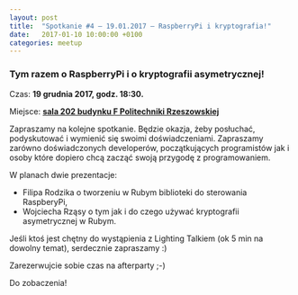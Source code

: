 ```yaml
---
layout: post
title:  "Spotkanie #4 – 19.01.2017 – RaspberryPi i kryptografia!"
date:   2017-01-10 10:00:00 +0100
categories: meetup
---
```


### Tym razem o RaspberryPi i o kryptografii asymetrycznej!

Czas: **19 grudnia 2017, godz. 18:30.**

Miejsce: **[sala 202 budynku F Politechniki
Rzeszowskiej](https://www.google.pl/maps/place/Marii+Sk%C5%82odowskiej-Curie+8%2F2,+Rzesz%C3%B3w/@50.0260119,21.9828244,19z/data=!3m1!4b1!4m5!3m4!1s0x473cfbafc82e1909:0xc1f8b4e1e7f09929!8m2!3d50.0260119!4d21.9833716)**

Zapraszamy na kolejne spotkanie. Będzie okazja, żeby posłuchać,
podyskutować i wymienić się swoimi doświadczeniami.
Zapraszamy zarówno doświadczonych developerów, początkujących
programistów jak i osoby które dopiero chcą zacząć swoją przygodę z
programowaniem.

W planach dwie prezentacje:
* Filipa Rodzika o tworzeniu w Rubym biblioteki do sterowania
RaspberyPi,
* Wojciecha Rząsy o tym jak i do czego używać kryptografii asymetrycznej
w Rubym.

Jeśli ktoś jest chętny do wystąpienia z Lighting Talkiem (ok 5 min na
dowolny temat), serdecznie zapraszamy :)

Zarezerwujcie sobie czas na afterparty ;-)

Do zobaczenia!

